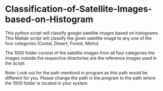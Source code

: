 # Classification-of-Satellite-Images-based-on-Histogram
This python script will classify google satellite images based on histograms
This Matlab script will classify the given satellite image to any one of the four categories (Costal, Desert, Forest, Metro)

The 1000 folder consist of the satellite images from all four categories the images outside the respective directories are the reference images used in the script.


Note: Look out for the path mentiond in program as this path would be different for you. Please change the path in the program to the path where the 1000 folder is located in your system. 
